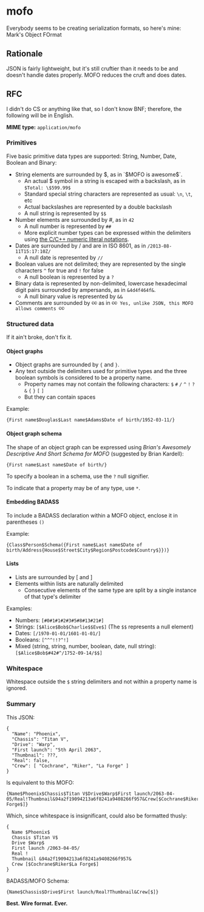 # mofo

Everybody seems to be creating serialization formats, so here's mine: Mark's Object FOrmat

## Rationale

JSON is fairly lightweight, but it's still cruftier than it needs to be and doesn't handle dates properly.
MOFO reduces the cruft and does dates.

## RFC

I didn't do CS or anything like that, so I don't know BNF; therefore, the following will be in English.

**MIME type:** `application/mofo`

### Primitives

Five basic primitive data types are supported: String, Number, Date, Boolean and Binary:

* String elements are surrounded by $, as in `$MOFO is awesome$`.
  * An actual $ symbol in a string is escaped with a backslash, as in `$Total: \$599.99$`
  * Standard special string characters are represented as usual: `\n`, `\t`, etc
  * Actual backslashes are represented by a double backslash
  * A null string is represented by `$$`
* Number elements are surrounded by #, as in `42`
  * A null number is represented by `##`
  * More explicit number types can be expressed within the delimiters using [the C/C++ numeric literal notations](http://www.cplusplus.com/doc/tutorial/constants/).
* Dates are surrounded by / and are in ISO 8601, as in `/2013-08-11T15:17:10Z/`
  * A null date is represented by `//`
* Boolean values are not delimited; they are represented by the single characters `^` for true and `!` for false
  * A null boolean is represented by a `?`
* Binary data is represented by non-delimited, lowercase hexadecimal digit pairs surrounded by ampersands, as in `&4d4f464f&`.
  * A null binary value is represented by `&&`
* Comments are surrounded by `©©` as in `©© Yes, unlike JSON, this MOFO allows comments ©©` 

### Structured data

If it ain't broke, don't fix it.

#### Object graphs

* Object graphs are surrounded by `{` and `}`.
* Any text outside the delimiters used for primitive types and the three boolean symbols is considered to be a property name.
  * Property names may not contain the following characters: `$` `#` `/` `^` `!` `?` `&` `{` `}` `[` `]`
  * But they can contain spaces

Example:
````
{First name$Douglas$Last name$Adams$Date of birth/1952-03-11/}
````

#### Object graph schema

The shape of an object graph can be expressed using *Brian's Awesomely Descriptive And Short Schema for MOFO* (suggested by Brian Kardell):
````
{First name$Last name$Date of birth/}
````

To specify a boolean in a schema, use the `?` null signifier.

To indicate that a property may be of any type, use `*`.

#### Embedding BADASS

To include a BADASS declaration within a MOFO object, enclose it in parentheses `()`

Example:
````
{Class$Person$Schema({First name$Last name$Date of birth/Address{House$Street$City$Region$Postcode$Country$}})}
````

#### Lists

* Lists are surrounded by [ and ]
* Elements within lists are naturally delimited
  * Consecutive elements of the same type are split by a single instance of that type's delimiter

Examples:
* Numbers: `[#0#1#1#2#3#5#8#13#21#]`
* Strings: `[$Alice$Bob$Charlie$$Eve$]` (The `$$` represents a null element)
* Dates: `[/1970-01-01/1601-01-01/]`
* Booleans: `[^^^!!?^!]`
* Mixed (string, string, number, boolean, date, null string): `[$Alice$Bob$#42#^/1752-09-14/$$]`

### Whitespace

Whitespace outside the `$` string delimiters and not within a property name is ignored.

### Summary

This JSON:

````
{
  "Name": "Phoenix",
  "Chassis": "Titan V",
  "Drive": "Warp",
  "First launch": "5th April 2063",
  "Thumbnail": ???,
  "Real": false,
  "Crew": [ "Cochrane", "Riker", "La Forge" ]
}
````
  
Is equivalent to this MOFO:

````
{Name$Phoenix$Chassis$Titan V$Drive$Warp$First launch/2063-04-05/Real!Thumbnail&94a2f19094213a6f8241a9408266f957&Crew[$Cochrane$Riker$La Forge$]}
````

Which, since whitespace is insignificant, could also be formatted thusly:

````
{
  Name $Phoenix$
  Chassis $Titan V$
  Drive $Warp$
  First launch /2063-04-05/
  Real !
  Thumbnail &94a2f19094213a6f8241a9408266f957&
  Crew [$Cochrane$Riker$La Forge$]
}
````

BADASS/MOFO Schema:

````
{Name$Chassis$Drive$First launch/Real?Thumbnail&Crew[$]}
````

**Best. Wire format. Ever.**
